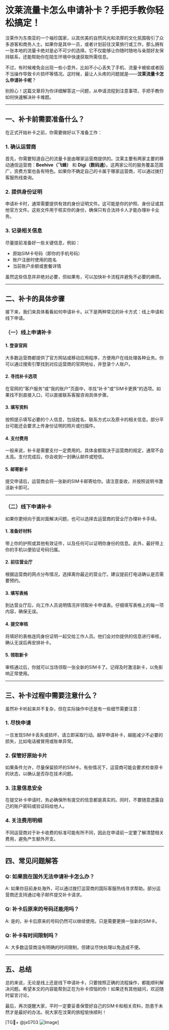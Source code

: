 # 汶莱流量卡怎么申请补卡？手把手教你轻松搞定！

汶莱作为东南亚的一个袖珍国家，以其优美的自然风光和浓厚的文化氛围吸引了众多游客和商务人士。如果你是其中一员，或者计划前往汶莱旅行或工作，那么拥有一张本地的流量卡绝对是必不可少的选择。它不仅能够让你随时随地与亲朋好友保持联系，还能帮助你在陌生环境中快速获取所需信息。

不过，有时候难免会出现一些小意外，比如不小心丢失了手机、流量卡被偷或者因不当操作导致卡片损坏等情况。这时候，最让人头疼的问题就是——**汶莱流量卡怎么申请补卡呢**？

别担心！这篇文章将为你详细解答这一问题，从申请流程到注意事项，手把手教你如何快速解决补卡难题。

---

## 一、补卡前需要准备什么？

在正式开始补卡之前，你需要做好以下准备工作：

### 1. 确认运营商
首先，你需要知道自己的流量卡是由哪家运营商提供的。汶莱主要有两家主要的移动通信运营商：**Beehive（飞蜂）** 和 **Digi（数码通）**。这两家公司的服务覆盖范围广，资费方案也各有特色。如果你不确定自己的卡属于哪家运营商，可以通过拨打客服热线查询。

### 2. 提供身份证明
申请补卡时，通常需要提供有效的身份证明文件。这可能是你的护照、身份证或其他官方文件。这些文件用于核实你的身份，确保只有合法持卡人才能办理补卡业务。

### 3. 记录相关信息
尽量提前准备好一些关键信息，例如：
- 原始SIM卡号码（即你的手机号码）
- 账户注册时使用的姓名
- 当前账户余额或套餐详情

虽然这些信息并非绝对必要，但如果有，可以加快补卡流程并避免不必要的麻烦。

---

## 二、补卡的具体步骤

接下来，我们来具体看看如何申请补卡。以下是两种常见的补卡方式：线上申请和线下申请。

### （一）线上申请补卡

#### 1. 登录官网
大多数运营商都提供了官方网站或移动应用程序，方便用户在线处理各种业务。你可以通过搜索引擎找到对应运营商的官网地址，并登录个人账户。

#### 2. 寻找补卡选项
在官网的“客户服务”或“我的账户”页面中，寻找“补卡”或“SIM卡更换”的选项。如果找不到直接入口，可以直接联系客服咨询具体步骤。

#### 3. 填写资料
按照提示填写必要的个人信息，包括姓名、联系方式以及原卡的相关信息。部分平台可能还会要求上传身份证明的照片或扫描件。

#### 4. 支付费用
一般来说，补卡是需要支付一定费用的。具体金额取决于运营商的规定，通常不会太高。支付完成后，你会收到一封确认邮件或短信。

#### 5. 邮寄新卡
提交申请后，运营商会将一张新的SIM卡邮寄给你。请注意查收，并按照说明书激活新卡即可。

---

### （二）线下申请补卡

如果你更倾向于面对面解决问题，也可以选择去运营商的营业厅办理补卡手续。

#### 1. 准备好材料
带上你的护照或其他有效证件，以及任何可以证明你身份的信息。此外，最好带上你的手机以便验证号码归属。

#### 2. 前往营业厅
根据运营商的网点分布情况，选择离你最近的营业厅。建议提前打电话确认是否需要预约。

#### 3. 填写表格
到达营业厅后，向工作人员说明情况并领取补卡申请表。仔细填写表格上的每一项内容，确保无误。

#### 4. 提交审核
将填好的表格连同身份证明一起交给工作人员。他们会对你提供的信息进行审核，确认无误后再安排补卡。

#### 5. 领取新卡
审核通过后，你就可以当场领取一张全新的SIM卡了。记得及时激活新卡，以免影响正常使用。

---

## 三、补卡过程中需要注意什么？

虽然补卡听起来并不复杂，但在实际操作中还是有一些细节需要注意：

### 1. 尽快申请
一旦发现SIM卡丢失或损坏，请立即采取行动。越早申请补卡，越能减少不必要的损失，比如电话被冒用或账单异常。

### 2. 保管好原始卡片
如果条件允许，尽量保留损坏的SIM卡。有些情况下，运营商可能会要求检查原卡的状态，以确认是否存在技术问题。

### 3. 注意信息安全
在提交补卡申请时，务必确保所有提交的信息都是真实的。同时，不要随意透露自己的账户密码或验证码给他人。

### 4. 关注费用明细
不同运营商对于补卡收费的标准可能有所不同，因此在申请前一定要了解清楚相关费用，避免产生额外开支。

---

## 四、常见问题解答

### Q: 如果我在国外无法申请补卡怎么办？
A: 如果你目前身处海外，可以通过拨打运营商的国际客服热线寻求帮助。部分运营商还支持通过电子邮件提交补卡请求。

### Q: 补卡后原来的号码还能用吗？
A: 是的，补卡后原来的号码仍然可以继续使用。只是需要更换一张新的SIM卡。

### Q: 补卡有时间限制吗？
A: 大多数运营商没有明确的时间限制，但建议尽快处理以免造成不便。

---

## 五、总结

总的来说，无论是线上还是线下申请补卡，只要按照正确的流程操作，都能顺利解决问题。希望本文的内容能帮到正在为补卡烦恼的你！如果还有其他疑问，欢迎随时留言讨论。

最后，再次提醒大家，平时一定要妥善保管好自己的SIM卡和相关资料，防患于未然才是最好的办法。祝大家在汶莱的旅程愉快顺利！

[TG💪+ @jx0703 ![Image](https://github.com/user-attachments/assets/dbca1d08-cadb-493c-b0ec-ad6f7a83f270)]
